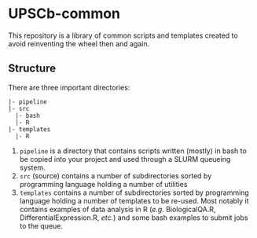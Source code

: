 # UPSCb-common
This repository is a library of common scripts and templates created to avoid reinventing the wheel then and again.

## Structure
There are three important directories:

```
|- pipeline
|- src
  |- bash
  |- R
|- templates
  |- R
```

1. `pipeline` is a directory that contains scripts written (mostly) in bash to be copied into your project and used through a SLURM queueing system.
2. `src` (source) contains a number of subdirectories sorted by programming language holding a number of utilities
3. `templates` contains a number of subdirectories sorted by programming language holding a number of templates to be re-used. Most notably it contains examples of data analysis in R (_e.g._ BiologicalQA.R, DifferentialExpression.R, _etc._) and some bash examples to submit jobs to the queue.
